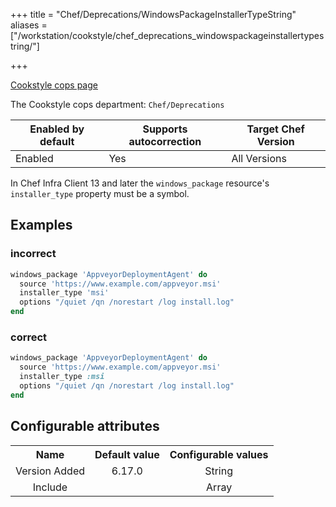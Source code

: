 +++
title = "Chef/Deprecations/WindowsPackageInstallerTypeString"
aliases = ["/workstation/cookstyle/chef_deprecations_windowspackageinstallertypestring/"]

+++

<!-- This content is automatically generated. See https://github.com/chef/chef-web-docs/blob/main/generated/README.md -->

[Cookstyle cops page](/workstation/cookstyle/cops/)

The Cookstyle cops department: `Chef/Deprecations`

| Enabled by default | Supports autocorrection | Target Chef Version |
| --- | --- | --- |
| Enabled | Yes | All Versions |

In Chef Infra Client 13 and later the `windows_package` resource's `installer_type` property must be a symbol.

## Examples

### incorrect

```ruby
windows_package 'AppveyorDeploymentAgent' do
  source 'https://www.example.com/appveyor.msi'
  installer_type 'msi'
  options "/quiet /qn /norestart /log install.log"
end
```

### correct

```ruby
windows_package 'AppveyorDeploymentAgent' do
  source 'https://www.example.com/appveyor.msi'
  installer_type :msi
  options "/quiet /qn /norestart /log install.log"
end
```

## Configurable attributes

<table>
<tbody><tr>
<th>Name</th>
<th>Default value</th>
<th>Configurable values</th>
</tr>
<tr>
<td style="text-align:center">Version Added</td>
<td style="text-align:center">6.17.0</td>
<td style="text-align:center">String</td>
</tr>
<tr><td style="text-align:center">Include</td>
<td style="text-align:center"><ul>
</ul>
</td>
<td style="text-align:center">Array</td>
</tr></tbody></table>
